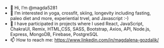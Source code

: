 - 👋 Hi, I’m @magda5281
- 👀 I’m interested in yoga, crossfit, skiing, longevity including fasting, paleo diet and more, experiential trvel, and Javascript :-) 
- 🌱 I have participated in projects where I used React, JavaScript, ChakraUI, Remix, HTML,CSS, SASS, Bootstrap, Axios, API, Node.js, Express, MongoDB, Firebase, PostgreSQL
- 📫 How to reach me: https://www.linkedin.com/in/magdalena-gozdalik/

<!---
magda5281/magda5281 is a ✨ special ✨ repository because its `README.md` (this file) appears on your GitHub profile.
You can click the Preview link to take a look at your changes.
--->
